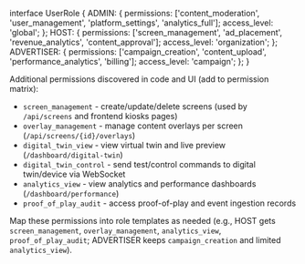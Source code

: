 interface UserRole {
  ADMIN: {
    permissions: ['content_moderation', 'user_management', 'platform_settings', 'analytics_full'];
    access_level: 'global';
  };
  HOST: {
    permissions: ['screen_management', 'ad_placement', 'revenue_analytics', 'content_approval'];
    access_level: 'organization';
  };
  ADVERTISER: {
    permissions: ['campaign_creation', 'content_upload', 'performance_analytics', 'billing'];
    access_level: 'campaign';
  };
}

Additional permissions discovered in code and UI (add to permission matrix):

- `screen_management` - create/update/delete screens (used by `/api/screens` and frontend kiosks pages)
- `overlay_management` - manage content overlays per screen (`/api/screens/{id}/overlays`)
- `digital_twin_view` - view virtual twin and live preview (`/dashboard/digital-twin`)
- `digital_twin_control` - send test/control commands to digital twin/device via WebSocket
- `analytics_view` - view analytics and performance dashboards (`/dashboard/performance`)
- `proof_of_play_audit` - access proof-of-play and event ingestion records

Map these permissions into role templates as needed (e.g., HOST gets `screen_management`, `overlay_management`, `analytics_view`, `proof_of_play_audit`; ADVERTISER keeps `campaign_creation` and limited `analytics_view`).